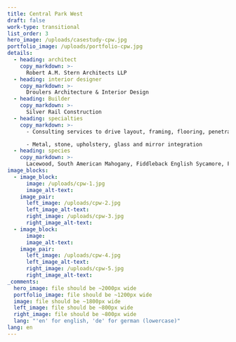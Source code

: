 ```yaml
---
title: Central Park West
draft: false
work-type: transitional
list_order: 3
hero_image: /uploads/casestudy-cpw.jpg
portfolio_image: /uploads/portfolio-cpw.jpg
details:
  - heading: architect
    copy_markdown: >-
      Robert A.M. Stern Architects LLP
  - heading: interior designer
    copy_markdown: >-
      Droulers Architecture & Interior Design
  - heading: Builder
    copy_markdown: >-
      Silver Rail Construction
  - heading: specialties
    copy_markdown: >-
      - Consulting services to drive layout, framing, flooring, penetrations and trade coordination

      - Metal, stone, upholstery, glass and mirror integration
  - heading: species
    copy_markdown: >-
      Lacewood, South American Mahogany, Fiddleback English Sycamore, Figured Makore
image_blocks:
  - image_block:
      image: /uploads/cpw-1.jpg
      image_alt-text:
    image_pair:
      left_image: /uploads/cpw-2.jpg
      left_image_alt-text:
      right_image: /uploads/cpw-3.jpg
      right_image_alt-text:
  - image_block:
      image:
      image_alt-text:
    image_pair:
      left_image: /uploads/cpw-4.jpg
      left_image_alt-text:
      right_image: /uploads/cpw-5.jpg
      right_image_alt-text:
_comments:
  hero_image: file should be ~2000px wide
  portfolio_image: file should be ~1200px wide
  image: file should be ~1800px wide
  left_image: file should be ~800px wide
  right_image: file should be ~800px wide
  lang: "'en' for english, 'de' for german (lowercase)"
lang: en
---
```


